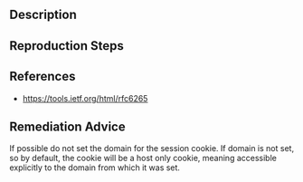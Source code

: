 ## Description


## Reproduction Steps


## References

- https://tools.ietf.org/html/rfc6265


## Remediation Advice

If possible do not set the domain for the session cookie. If domain is not set, so by default, the cookie will be a host only cookie, meaning accessible explicitly to the domain from which it was set.

